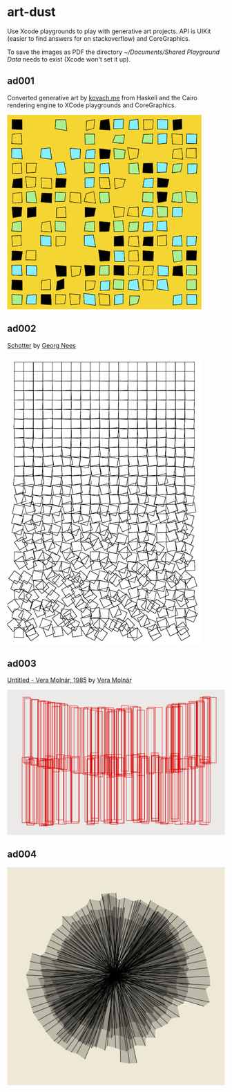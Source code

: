 # art-dust

Use Xcode playgrounds to play with generative art projects. API is UIKit (easier to find answers for on stackoverflow) and CoreGraphics.

To save the images as PDF the directory 
*~/Documents/Shared Playground Data* needs to exist (Xcode won't set it up).

## ad001

Converted generative art by [kovach.me](https://www.kovach.me/posts/2018-03-07-generating-art.html) from Haskell and the Cairo rendering engine to XCode playgrounds and CoreGraphics.

![ad001](ad001.png)

## ad002

[Schotter](http://www.medienkunstnetz.de/works/schotter/) by [Georg Nees](https://en.wikipedia.org/wiki/Georg_Nees)

![ad002](ad002.png)

## ad003

[Untitled - Vera Molnár, 1985](https://collections.vam.ac.uk/item/O499339/print-molnar-vera/) by [Vera Molnár](https://en.wikipedia.org/wiki/Vera_Moln%C3%A1r)

![ad003](ad003.png)

## ad004

![ad004](ad004.png)
